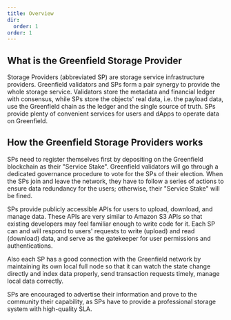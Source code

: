 ```yaml
---
title: Overview
dir:
  order: 1
order: 1
---
```


## What is the Greenfield Storage Provider

Storage Providers (abbreviated SP) are storage service infrastructure providers.
Greenfield validators and SPs form a pair synergy to provide the whole storage
service. Validators store the metadata and financial ledger with consensus, while
SPs store the objects' real data, i.e. the payload data, use the Greenfield chain
as the ledger and the single source of truth. SPs provide plenty of convenient
services for users and dApps to operate data on Greenfield.

## How the Greenfield Storage Providers works

SPs need to register themselves first by depositing on the Greenfield blockchain 
as their "Service Stake". Greenfield validators will go through a dedicated
governance procedure to vote for the SPs of their election. When the SPs join and
leave the network, they have to follow a series of actions to ensure data redundancy
for the users; otherwise, their "Service Stake" will be fined.

SPs provide publicly accessible APIs for users to upload, download, and manage data.
These APIs are very similar to Amazon S3 APIs so that existing developers may feel
familiar enough to write code for it. Each SP can and will respond to users' requests
to write (upload) and read (download) data, and serve as the gatekeeper for user permissions
and authentications.

Also each SP has a good connection with the Greenfield network by maintaining its own
local full node so that it can watch the state change directly and index data properly,
send transaction requests timely, manage local data correctly.

SPs are encouraged to advertise their information and prove to the community their
capability, as SPs have to provide a professional storage system with high-quality SLA.
